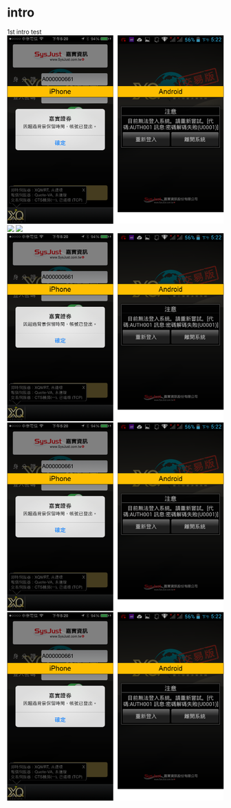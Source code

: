 # intro

1st intro test
![](/image/1.png)
![](1.png)
![](//image/1.png)
![](\image\1.png)
![](image\1.png)
![](\\image\1.png)